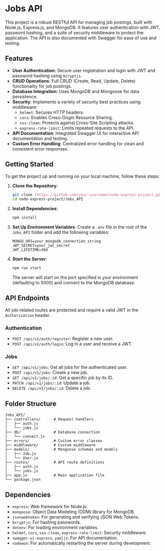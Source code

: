 # Jobs API

This project is a robust RESTful API for managing job postings, built with Node.js, Express.js, and MongoDB. It features user authentication with JWT, password hashing, and a suite of security middleware to protect the application. The API is also documented with Swagger for ease of use and testing.

## Features

-   **User Authentication**: Secure user registration and login with JWT and password hashing using `bcryptjs`.
-   **CRUD Operations**: Full CRUD (Create, Read, Update, Delete) functionality for job postings.
-   **Database Integration**: Uses MongoDB and Mongoose for data persistence.
-   **Security**: Implements a variety of security best practices using middleware:
    -   `helmet`: Secures HTTP headers.
    -   `cors`: Enables Cross-Origin Resource Sharing.
    -   `xss-clean`: Protects against Cross-Site Scripting attacks.
    -   `express-rate-limit`: Limits repeated requests to the API.
-   **API Documentation**: Integrated Swagger UI for interactive API documentation and testing.
-   **Custom Error Handling**: Centralized error handling for clean and consistent error responses.

## Getting Started

To get the project up and running on your local machine, follow these steps:

1.  **Clone the Repository**:
    ```sh
    git clone [https://github.com/your-username/node-express-project.git](https://github.com/your-username/node-express-project.git)
    cd node-express-project/Jobs_API
    ```

2.  **Install Dependencies**:
    ```sh
    npm install
    ```

3.  **Set Up Environment Variables**:
    Create a `.env` file in the root of the `Jobs_API` folder and add the following variables:
    ```
    MONGO_URI=your_mongodb_connection_string
    JWT_SECRET=your_jwt_secret
    JWT_LIFETIME=30d
    ```

4.  **Start the Server**:
    ```sh
    npm run start
    ```
    The server will start on the port specified in your environment (defaulting to 5000) and connect to the MongoDB database.

## API Endpoints

All job-related routes are protected and require a valid JWT in the `Authorization` header.

### Authentication

-   `POST /api/v1/auth/register`: Register a new user.
-   `POST /api/v1/auth/login`: Log in a user and receive a JWT.

### Jobs

-   `GET /api/v1/jobs`: Get all jobs for the authenticated user.
-   `POST /api/v1/jobs`: Create a new job.
-   `GET /api/v1/jobs/:id`: Get a specific job by its ID.
-   `PATCH /api/v1/jobs/:id`: Update a job.
-   `DELETE /api/v1/jobs/:id`: Delete a job.

## Folder Structure

```
Jobs_API/
├── controllers/      # Request handlers
│   ├── auth.js
│   └── jobs.js
├── db/               # Database connection
│   └── connect.js
├── errors/           # Custom error classes
├── middleware/       # Custom middleware
├── models/           # Mongoose schemas and models
│   ├── Job.js
│   └── User.js
├── routes/           # API route definitions
│   ├── auth.js
│   └── jobs.js
├── app.js            # Main application file
└── package.json
```

## Dependencies

-   `express`: Web framework for Node.js.
-   `mongoose`: Object Data Modeling (ODM) library for MongoDB.
-   `jsonwebtoken`: For generating and verifying JSON Web Tokens.
-   `bcryptjs`: For hashing passwords.
-   `dotenv`: For loading environment variables.
-   `helmet`, `cors`, `xss-clean`, `express-rate-limit`: Security middleware.
-   `swagger-ui-express`, `yamljs`: For API documentation.
-   `nodemon`: For automatically restarting the server during development.
